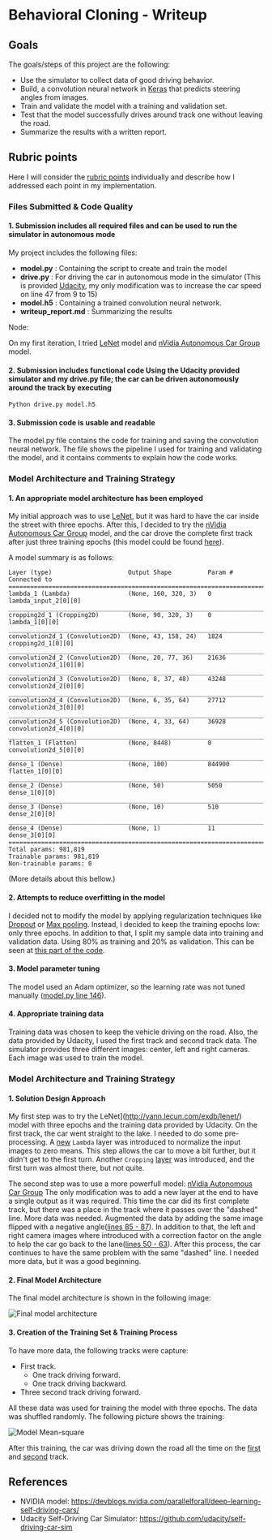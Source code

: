 # Behavioral Cloning - Writeup

## Goals

The goals/steps of this project are the following:

- Use the simulator to collect data of good driving behavior.
- Build, a convolution neural network in [Keras](https://keras.io/) that predicts steering angles from images.
- Train and validate the model with a training and validation set.
- Test that the model successfully drives around track one without leaving the road.
- Summarize the results with a written report.

## Rubric points

Here I will consider the [rubric points](https://review.udacity.com/#!/rubrics/432/view) individually and describe how I addressed each point in my implementation.

### Files Submitted & Code Quality

#### 1. Submission includes all required files and can be used to run the simulator in autonomous mode
My project includes the following files:

- **model.py** : Containing the script to create and train the model
- **drive.py** : For driving the car in autonomous mode in the simulator (This is provided [Udacity](https://github.com/udacity/CarND-Behavioral-Cloning-P3/blob/master/drive.py), my only modification was to increase the car speed on line 47 from 9 to 15)
- **model.h5** : Containing a trained convolution neural network.
- **writeup_report.md** : Summarizing the results

Node:

On my first iteration, I tried [LeNet](http://yann.lecun.com/exdb/lenet/) model and [nVidia Autonomous Car Group](https://devblogs.nvidia.com/parallelforall/deep-learning-self-driving-cars/) model.

#### 2. Submission includes functional code Using the Udacity provided simulator and my drive.py file; the car can be driven autonomously around the track by executing

```
Python drive.py model.h5
```

#### 3. Submission code is usable and readable

The model.py file contains the code for training and saving the convolution neural network. The file shows the pipeline I used for training and validating the model, and it contains comments to explain how the code works.

### Model Architecture and Training Strategy

#### 1. An appropriate model architecture has been employed

My initial approach was to use [LeNet](http://yann.lecun.com/exdb/lenet/), but it was hard to have the car inside the street with three epochs. After this, I decided to try the [nVidia Autonomous Car Group](https://devblogs.nvidia.com/parallelforall/deep-learning-self-driving-cars/) model, and the car drove the complete first track after just three training epochs (this model could be found [here]()).

A model summary is as follows:

```
Layer (type)                     Output Shape          Param #     Connected to                     
====================================================================================================
lambda_1 (Lambda)                (None, 160, 320, 3)   0           lambda_input_2[0][0]             
____________________________________________________________________________________________________
cropping2d_1 (Cropping2D)        (None, 90, 320, 3)    0           lambda_1[0][0]                   
____________________________________________________________________________________________________
convolution2d_1 (Convolution2D)  (None, 43, 158, 24)   1824        cropping2d_1[0][0]               
____________________________________________________________________________________________________
convolution2d_2 (Convolution2D)  (None, 20, 77, 36)    21636       convolution2d_1[0][0]            
____________________________________________________________________________________________________
convolution2d_3 (Convolution2D)  (None, 8, 37, 48)     43248       convolution2d_2[0][0]            
____________________________________________________________________________________________________
convolution2d_4 (Convolution2D)  (None, 6, 35, 64)     27712       convolution2d_3[0][0]            
____________________________________________________________________________________________________
convolution2d_5 (Convolution2D)  (None, 4, 33, 64)     36928       convolution2d_4[0][0]            
____________________________________________________________________________________________________
flatten_1 (Flatten)              (None, 8448)          0           convolution2d_5[0][0]            
____________________________________________________________________________________________________
dense_1 (Dense)                  (None, 100)           844900      flatten_1[0][0]                  
____________________________________________________________________________________________________
dense_2 (Dense)                  (None, 50)            5050        dense_1[0][0]                    
____________________________________________________________________________________________________
dense_3 (Dense)                  (None, 10)            510         dense_2[0][0]                    
____________________________________________________________________________________________________
dense_4 (Dense)                  (None, 1)             11          dense_3[0][0]                    
====================================================================================================
Total params: 981,819
Trainable params: 981,819
Non-trainable params: 0
```

(More details about this bellow.)

#### 2. Attempts to reduce overfitting in the model

I decided not to modify the model by applying regularization techniques like [Dropout](https://en.wikipedia.org/wiki/Dropout_(neural_networks)) or [Max pooling](https://en.wikipedia.org/wiki/Convolutional_neural_network#Max_pooling_shape). Instead, I decided to keep the training epochs low: only three epochs.
In addition to that, I split my sample data into training and validation data. Using 80% as training and 20% as validation. This can be seen at [this part of the code](model.py).

#### 3. Model parameter tuning

The model used an Adam optimizer, so the learning rate was not tuned manually ([model.py line 146](model.py#)).

#### 4. Appropriate training data

Training data was chosen to keep the vehicle driving on the road. Also, the data provided by Udacity, I used the first track and second track data. The simulator provides three different images: center, left and right cameras. Each image was used to train the model.

### Model Architecture and Training Strategy

#### 1. Solution Design Approach

My first step was to try the LeNet](http://yann.lecun.com/exdb/lenet/) model with three epochs and the training data provided by Udacity. On the first track, the car went straight to the lake. I needed to do some pre-processing. A [new](model.py#L104) `Lambda` layer was introduced to normalize the input images to zero means. This step allows the car to move a bit further, but it didn't get to the first turn. Another `Cropping` [layer](model.py#L105) was introduced, and the first turn was almost there, but not quite.

The second step was to use a more powerfull model: [nVidia Autonomous Car Group](https://devblogs.nvidia.com/parallelforall/deep-learning-self-driving-cars/) The only modification was to add a new layer at the end to have a single output as it was required. This time the car did its first complete track, but there was a place in the track where it passes over the "dashed" line. More data was needed. Augmented the data by adding the same image flipped with a negative angle([lines 85 - 87](model.py#L85-L87)). In addition to that, the left and right camera images where introduced with a correction factor on the angle to help the car go back to the lane([lines 50 - 63](model.py#L50-L63)). After this process, the car continues to have the same problem with the same "dashed" line. I needed more data, but it was a good beginning.

#### 2. Final Model Architecture

The final model architecture is shown in the following image:

![Final model architecture]()

#### 3. Creation of the Training Set & Training Process

To have more data, the following tracks were capture:

- First track.
  - One track driving forward.
  - One track driving backward.
- Three second track driving forward.

All these data was used for training the model with three epochs. The data was shuffled randomly. The following picture shows the training:

![Model Mean-square ](images/model_mse_lost.png)

After this training, the car was driving down the road all the time on the [first](video.mp4) and [second](video_second_track.mp4) track. 

## References
- NVIDIA model: https://devblogs.nvidia.com/parallelforall/deep-learning-self-driving-cars/
- Udacity Self-Driving Car Simulator: https://github.com/udacity/self-driving-car-sim